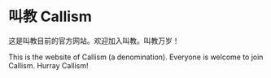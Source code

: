 # 叫教 Callism
这是叫教目前的官方网站。欢迎加入叫教。叫教万岁！

This is the website of Callism (a denomination). Everyone is welcome to join Callism. Hurray Callism!
